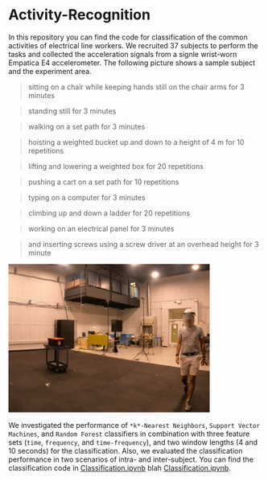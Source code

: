 # Activity-Recognition

In this repository you can find the code for classification of the common activities of electrical line workers. We recruited 37 subjects to perform the tasks and collected the acceleration signals from a signle wrist-worn Empatica E4 accelerometer. The following picture shows a sample subject and the experiment area.

> sitting on a chair while keeping hands still on the chair arms for 3 minutes

> standing still for 3 minutes

> walking on a set path for 3 minutes

> hoisting a weighted bucket up and down to a height of 4 m for 10 repetitions

> lifting and lowering a weighted box for 20 repetitions

> pushing a cart on a set path for 10 repetitions

> typing on a computer for 3 minutes

> climbing up and down a ladder for 20 repetitions

> working on an electrical panel for 3 minutes

> and inserting screws using a screw driver at an overhead height for 3 minute

<img src="./images/wrist.png" alt="subject" width="400"/>

We investigated the performance of ```*k*-Nearest Neighbors```, ```Support Vector Machines```, and ```Random Forest``` classifiers in combination with three feature sets (```time```, ```frequency```, and ```time-frequency```), and  two window lengths (4 and 10 seconds) for the classification. Also, we evaluated the classification performance in two scenarios of intra- and inter-subject. You can find the classification code in [Classification.ipynb](Classification.ipynb) blah <a href="Classification.ipynb" target="blah">Classification.ipynb</a>.